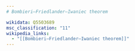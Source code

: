 ```yaml
---
# Bombieri–Friedlander–Iwaniec theorem

wikidata: Q5503689
msc_classification: "11"
wikipedia_links:
  - "[[Bombieri–Friedlander–Iwaniec theorem]]"
---
```

